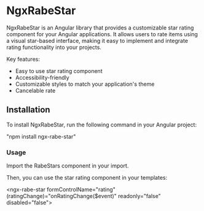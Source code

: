 <!-- # NgxRabe

This project was generated with [Angular CLI](https://github.com/angular/angular-cli) version 18.2.6.

## Development server

Run `ng serve` for a dev server. Navigate to `http://localhost:4200/`. The application will automatically reload if you change any of the source files.

## Code scaffolding

Run `ng generate component component-name` to generate a new component. You can also use `ng generate directive|pipe|service|class|guard|interface|enum|module`.

## Build

Run `ng build` to build the project. The build artifacts will be stored in the `dist/` directory.

## Running unit tests

Run `ng test` to execute the unit tests via [Karma](https://karma-runner.github.io).

## Running end-to-end tests

Run `ng e2e` to execute the end-to-end tests via a platform of your choice. To use this command, you need to first add a package that implements end-to-end testing capabilities.

## Further help

To get more help on the Angular CLI use `ng help` or go check out the [Angular CLI Overview and Command Reference](https://angular.dev/tools/cli) page. -->

# NgxRabeStar

NgxRabeStar is an Angular library that provides a customizable star rating component for your Angular applications. It allows users to rate items using a visual star-based interface, making it easy to implement and integrate rating functionality into your projects.

Key features:
  - Easy to use star rating component
  - Accessibility-friendly
  - Customizable styles to match your application's theme
  - Cancelable rate


## Installation

To install NgxRabeStar, run the following command in your Angular project:

"npm install ngx-rabe-star"

### Usage

Import the RabeStars component in your import.

Then, you can use the star rating component in your templates:


<ngx-rabe-star formControlName="rating" (ratingChange)="onRatingChange($event)" readonly="false" disabled="false"></ngx-rabe-star>
